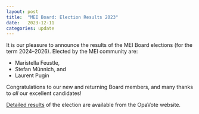 ```yaml
---
layout: post
title:  "MEI Board: Election Results 2023"
date:   2023-12-11
categories: update
---
```

It is our pleasure to announce the results of the MEI Board elections (for the term 2024–2026). Elected by the MEI community are:

* Maristella Feustle, 
* Stefan Münnich, and
* Laurent Pugin

Congratulations to our new and returning Board members, and many thanks to *all* our excellent candidates!

<a href="https://www.opavote.com/results/5436825245057024">Detailed results</a> of the election are available from the OpaVote website.

